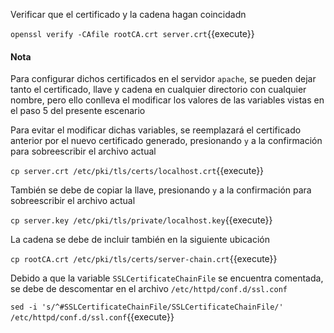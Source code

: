 Verificar que el certificado y la cadena hagan coincidadn

`openssl verify -CAfile rootCA.crt server.crt`{{execute}}

#### Nota
Para configurar dichos certificados en el servidor `apache`, se pueden dejar tanto el certificado, llave y cadena en cualquier directorio con cualquier nombre, pero ello conlleva el modificar los valores de las variables vistas en el paso 5 del presente escenario

Para evitar el modificar dichas variables, se reemplazará el certificado anterior por el nuevo certificado generado, presionando `y` a la confirmación para sobreescribir el archivo actual

`cp server.crt /etc/pki/tls/certs/localhost.crt`{{execute}}


También se debe de copiar la llave, presionando `y` a la confirmación para sobreescribir el archivo actual

`cp server.key /etc/pki/tls/private/localhost.key`{{execute}}

La cadena se debe de incluir también en la siguiente ubicación

`cp rootCA.crt /etc/pki/tls/certs/server-chain.crt`{{execute}}

Debido a que la variable `SSLCertificateChainFile` se encuentra comentada, se debe de descomentar en el archivo `/etc/httpd/conf.d/ssl.conf`

`sed -i 's/^#SSLCertificateChainFile/SSLCertificateChainFile/' /etc/httpd/conf.d/ssl.conf`{{execute}}
